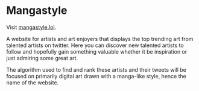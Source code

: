# Mangastyle

Visit [mangastyle.lol](https://mangastyle.lol/).

A website for artists and art enjoyers that displays the top trending art from talented artists on twitter. Here you can discover new talented artists to follow and hopefully gain something valuable whether it be inspiration or just admiring some great art.

The algorithm used to find and rank these artists and their tweets will be focused on primarily digital art drawn with a manga-like style, hence the name of the website.
